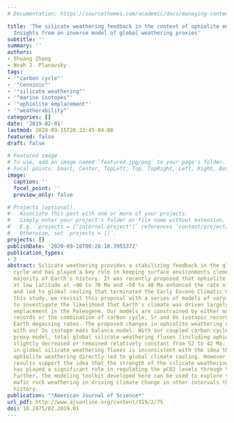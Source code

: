 ```yaml
---
# Documentation: https://sourcethemes.com/academic/docs/managing-content/

title: 'The silicate weathering feedback in the context of ophiolite emplacement:
  Insights from an inverse model of global weathering proxies'
subtitle: ''
summary: ''
authors:
- Shuang Zhang
- Noah J. Planavsky
tags:
- '"carbon cycle"'
- '"Cenozoic"'
- '"silicate weathering"'
- '"marine isotopes"'
- '"ophiolite emplacement"'
- '"weatherability"'
categories: []
date: '2019-02-01'
lastmod: 2020-09-15T20:23:45-04:00
featured: false
draft: false

# Featured image
# To use, add an image named `featured.jpg/png` to your page's folder.
# Focal points: Smart, Center, TopLeft, Top, TopRight, Left, Right, BottomLeft, Bottom, BottomRight.
image:
  caption: ''
  focal_point: ''
  preview_only: false

# Projects (optional).
#   Associate this post with one or more of your projects.
#   Simply enter your project's folder or file name without extension.
#   E.g. `projects = ["internal-project"]` references `content/project/deep-learning/index.md`.
#   Otherwise, set `projects = []`.
projects: []
publishDate: '2020-09-16T00:26:10.395537Z'
publication_types:
- 2
abstract: Silicate weathering provides a stabilizing feedback in the global carbon
  cycle and has played a key role in keeping surface environments clement for the
  majority of Earth's history. It was recently proposed that ophiolite emplacement
  at low latitude at ∼90 to 70 Ma and ∼50 to 40 Ma enhanced the rate of silicate weathering
  and led to global cooling that terminated the Early Eocene Climatic Optimum. In
  this study, we revisit this proposal with a series of models of varying complexities
  to investigate the likelihood that Earth's climate was driven largely by ophiolite
  emplacement in the Paleogene. Our models are constrained by either marine Os isotopic
  records or the combination of carbon cycle, Sr and Os isotopic records, and solid
  Earth degassing rates. The proposed changes in ophiolite weathering are inconsistent
  with our Os isotope mass balance model. With our coupled carbon cycle and weathering
  proxy model, total global silicate weathering fluxes (including ophiolite weathering)
  slightly decreased or remained relatively constant from 52 to 42 Ma. This constancy
  in global silicate weathering fluxes is inconsistent with the idea that enhanced
  ophiolite weathering directly led to global climate cooling. However, our model
  results support the idea that the strength of the silicate weathering feedback (weatherability)
  has played a significant role in regulating the pCO2 levels through the Cenozoic.
  Further, the modeling toolkit developed here can be used to explore the role of
  mafic rock weathering in driving climate change in other intervals through Earth's
  history.
publication: '*American Journal of Science*'
url_pdf: http://www.ajsonline.org/content/319/2/75
doi: 10.2475/02.2019.01
---
```

